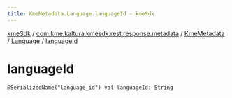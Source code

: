 ```yaml
---
title: KmeMetadata.Language.languageId - kmeSdk
---
```


[kmeSdk](../../../index.html) / [com.kme.kaltura.kmesdk.rest.response.metadata](../../index.html) / [KmeMetadata](../index.html) / [Language](index.html) / [languageId](./language-id.html)

# languageId

`@SerializedName("language_id") val languageId: `[`String`](https://kotlinlang.org/api/latest/jvm/stdlib/kotlin/-string/index.html)